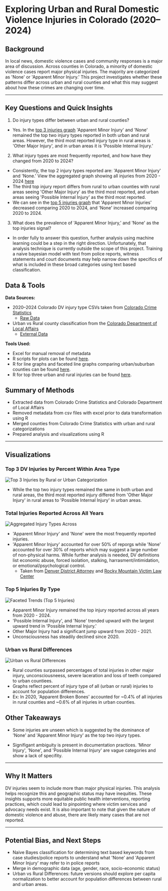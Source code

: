 # Exploring Urban and Rural Domestic Violence Injuries in Colorado (2020–2024)
## Background
In local news, domestic violence cases and community responses is a major area of discussion. Across counties in Colorado, a minority of domestic violence cases report major physical injuries. The majority are categorized as 'None' or 'Apparent Minor Injury.' This project investigates whether these patterns differ across urban and rural counties and what this may suggest about how these crimes are changing over time.

---

## Key Questions and Quick Insights
1. Do injury types differ between urban and rural counties?
  - Yes. In the [top 3 injuries graph](#Top-3-DV-Injuries-by-Percent-Within-Area-Type "Top 3 Rural and Urban Injuries Graph") 'Apparent Minor Injury' and 'None' remained the top two injury types reported in both urban and rural areas. However, the third most reported injury type in rural areas is 'Other Major Injury', and in urban areas it is 'Possible Internal Injury.'

2. What injury types are most frequently reported, and how have they changed from 2020 to 2024?
  - Consistently, the top 2 injury types reported are: 'Apparent Minor Injury' and 'None.' View the aggregated graph showing all injuries from 2020 - 2024 [here](#total-injuries-reported-across-all-years "Total Injuries Reported from 2020-2024 Graph")
  - The third top injury report differs from rural to urban counties with rural areas seeing 'Other Major Injury' as the third most reported, and urban areas seeing 'Possible Internal Injury' as the third most reported.
  - We can see in the [top 5 injuries graph](#top-five-injuries-by-type "Top 5 Injuries Graph") that 'Apparent Minor Injuries' decreased comparing 2020 to 2024, and 'None' increased comparing 2020 to 2024.

3. What does the prevalence of 'Apparent Minor Injury,' and 'None' as the top injuries signal?
  - In order fully to answer this question, further analysis using machine learning could be a step in the right direction. Unfortunately, that analysis technique is currently outside the scope of this project. Training a naive bayesian model with text from police reports, witness statements and court documents may help narrow down the specifics of what is included in these broad categories using text based classification.

## Data & Tools  
**Data Sources:**  
- 2020–2024 Colorado DV injury type CSVs taken from [Colorado Crime Statistics](https://coloradocrimestats.state.co.us/tops)
  - [Raw Data](/raw_data)
- Urban vs Rural county classification from the [Colorado Department of Local Affairs](https://cdola.colorado.gov/colorado-community-classification)
  - [External Data](/external_data)

**Tools Used:**  
- Excel for manual removal of metadata
- R scripts for plots can be found [here](/scripts/dvScript.R).
- R for line graphs and faceted line graphs comparing urban/suburban counties can be found [here](scripts/RuralUrbanPlots.R).
- R for top three urban and rural injuries can be found [here](/scripts/topThreeInjuries.R).

## Summary of Methods  
- Extracted data from Colorado Crime Statistics and Colorado Department of Local Affairs
- Removed metadata from csv files with excel prior to data transformation using R 
- Merged counties from Colorado Crime Statistics with urban and rural categorizations
- Prepared analysis and visualizations using R

---

## Visualizations

### **Top 3 DV Injuries by Percent Within Area Type**
![Top 3 Injuries by Rural or Urban Categorization](/outputs/topThreeByArea.png)
  - While the top two injury types remained the same in both urban and rural areas, the third most reported injury differed from 'Other Major Injury' in rural areas to 'Possible Internal Injury' in urban areas.
 
### **Total Injuries Reported Across All Years** 
![Aggregated Injury Types Across](/outputs/dvBarGraphAggregate.png) 
   - 'Apparent Minor Injury' and 'None' were the most frequently reported injuries.
   - 'Apparent Minor Injury' accounted for over 50% of reporgs while 'None' accounted for over 30% of reports which may suggest a large number of non-physical harms. While further analysis is needed, DV definitions list economic abuse, forced isolation, stalking, harrasment/intimidation, or emotional/psychological control.
      - Taken from [Denver District Attorney](https://www.denverda.org/domestic-violence/) and [Rocky Mountain Victim Law Center](https://www.rmvictimlaw.org/learn/legal-information/criminal/domestic-violence-domestic-abuse)

### **Top 5 Injuries By Type** 
![**Faceted Trends (Top 5 Injuries)**](/outputs/dvTopFiveFaceted.png)
   - Apparent Minor Injury remained the top injury reported across all years from 2020 - 2024. 
   - 'Possible Internal Injury', and 'None' trended upward with the largest upward trend in 'Possible Internal Injury.'
   - Other Major Injury had a significant jump upward from 2020 - 2021.
   - Unconsciousness has steadily declined since 2020.

### **Urban vs Rural Differences**
![**Urban vs Rural Differences**](/outputs/urbanVsRuralPlots.png) 
   - Rural counties surpassed percentages of total injuries in other major injury, unconsciousneess, severe laceration and loss of teeth compared to urban countiees.
   - Graphs reflect percent of injury type of all (urban or rural) injuries to account for population differences.
   - Ex: In 2020, 'Apparent Broken Bones' accounted for ~0.4% of all injuries in rural counties and ~0.6% of all injuries in urban counties.

## Other Takeaways
- Some injuries are unseen which is suggested by the dominance of 'None' and 'Apparent Minor Injury' as the top two injury types.

- Signifigant ambiguity is present in documentation practices. 'Minor Injury', 'None', and 'Possible Internal Injury' are vague categories and show a lack of specifity.

---

## Why It Matters  
DV injuries seem to include more than major physical injuries. This analysis helps recognize this and geographic status may have inequities. These insights supports more equitable public health interventions, reporting practices, which could lead to pinpointing where victim services and advocacy needs exist. It is also important to note that given the nature of domestic violence and abuse, there are likely many cases that are not reported.

---

## Potential Bias, and Next Steps  
- Naive Bayes classification for determining text based keywords from case studies/police reports to understand what 'None' and 'Apparent Minor Injury' may refer to in police reports
- Merge in demographic data (age, gender, race, socio-economic status)  
- Urban vs Rural Differences: future versions should explore per capita normalization to better account for population differences between rural and urban areas.
